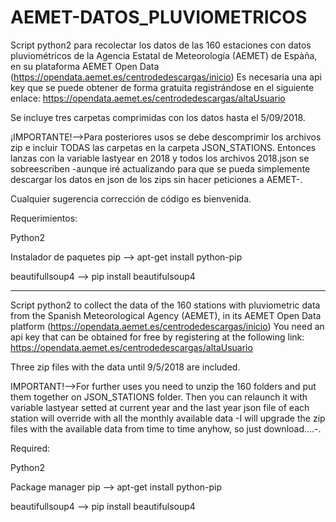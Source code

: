 # AEMET-DATOS_PLUVIOMETRICOS

Script python2 para recolectar los datos de las 160 estaciones con datos pluviométricos de la Agencia Estatal de Meteorología (AEMET) de Espàña, en su plataforma AEMET Open Data (https://opendata.aemet.es/centrodedescargas/inicio)
Es necesaria una api key que se puede obtener de forma gratuita registrándose en el siguiente enlace: 
https://opendata.aemet.es/centrodedescargas/altaUsuario

Se incluye tres carpetas comprimidas con los datos hasta el 5/09/2018.

¡IMPORTANTE!-->Para posteriores usos se debe descomprimir los archivos zip e incluir TODAS las carpetas en la carpeta JSON_STATIONS. Entonces lanzas con la variable lastyear en 2018 y todos los archivos 2018.json se sobreescriben -aunque iré actualizando para que se pueda simplemente descargar los datos en json de los zips sin hacer peticiones a AEMET-.

Cualquier sugerencia corrección de código es bienvenida.

Requerimientos: 

Python2

Instalador de paquetes pip --> apt-get install python-pip

beautifullsoup4            --> pip install beautifulsoup4  

*****************************************

Script python2 to collect the data of the 160 stations with pluviometric data from the Spanish Meteorological Agency (AEMET), in its AEMET Open Data platform (https://opendata.aemet.es/centrodedescargas/inicio)
You need an api key that can be obtained for free by registering at the following link:
https://opendata.aemet.es/centrodedescargas/altaUsuario

Three zip files with the data until 9/5/2018 are included.

IMPORTANT!-->For further uses you need to unzip the 160 folders and put them together on JSON_STATIONS folder. Then you can relaunch it with variable lastyear setted at current year and the last year json file of each station will override with all the monthly available data -I will upgrade the zip files with the available data from time to time anyhow, so just download....-.

Required:

Python2

Package manager pip --> apt-get install python-pip

beautifullsoup4     --> pip install beautifulsoup4  
